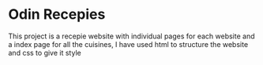 # Odin Recepies
This project is a recepie website with individual pages for each website and a index page for all the cuisines,
I have used html to structure the website and css to give it style
